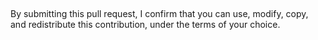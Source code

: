 ​

By submitting this pull request, I confirm that you can use, modify, copy, and redistribute this contribution, under the terms of your choice.
